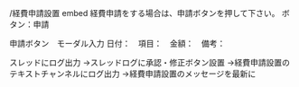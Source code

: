 /経費申請設置
embed
経費申請をする場合は、申請ボタンを押して下さい。
ボタン：申請

申請ボタン　モーダル入力
日付：　項目：　金額：　備考：

スレッドにログ出力
→スレッドログに承認・修正ボタン設置
→経費申請設置のテキストチャンネルにログ出力
→経費申請設置のメッセージを最新に